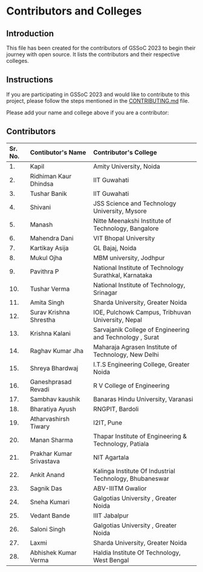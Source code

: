 # Contributors and Colleges

## Introduction

This file has been created for the contributors of GSSoC 2023 to begin their journey with open source. It lists the contributors and their respective colleges.

## Instructions

If you are participating in GSSoC 2023 and would like to contribute to this project, please follow the steps mentioned in the [CONTRIBUTING.md](CONTRIBUTING.md) file.

Please add your name and college above if you are a contributor:

## Contributors


| Sr. No. | Contibutor's Name | Contributor's College                  |
| :---   |        :---     |        :---                           |
| 1.      | Kapil             | Amity University, Noida |
| 2.      | Ridhiman Kaur Dhindsa            | IIT Guwahati |
| 3.      | Tushar Banik          | IIT Guwahati |
| 4.      | Shivani         | JSS Science and Technology University, Mysore |
| 5.      | Manash        | Nitte Meenakshi Institute of Technology, Bangalore |
| 6.      | Mahendra Dani       | VIT Bhopal University |
| 7.      | Kartikay Asija       | GL Bajaj, Noida |
| 8.      | Mukul Ojha          | MBM university, Jodhpur |
| 9.      | Pavithra P          | National Institute of Technology Surathkal, Karnataka |
| 10.     | Tushar Verma        | National Institute of Technology, Srinagar |
| 11.     | Amita Singh         | Sharda University, Greater Noida |
| 12.     | Surav Krishna Shrestha | IOE, Pulchowk Campus, Tribhuvan University, Nepal |
| 13.     | Krishna Kalani      | Sarvajanik College of Engineering and Technology , Surat |
| 14.     | Raghav Kumar Jha    | Maharaja Agrasen Institute of Technology, New Delhi |
| 15.     | Shreya Bhardwaj     | I.T.S Engineering College, Greater Noida | 
| 16.     | Ganeshprasad Revadi | R V College of Engineering |
| 17.     | Sambhav kaushik     | Banaras Hindu University, Varanasi |
| 18.     | Bharatiya Ayush     | RNGPIT, Bardoli |
| 19.     | Atharvashirsh Tiwary | I2IT, Pune |
| 20.     | Manan Sharma        | Thapar Institute of Engineering & Technology, Patiala |
| 21.     | Prakhar Kumar Srivastava     | NIT Agartala |  
| 22.     | Ankit Anand         | Kalinga Institute Of Industrial Technology, Bhubaneswar |
| 23.     | Sagnik Das          | ABV-IIITM Gwalior |
| 24.     | Sneha Kumari        | Galgotias University , Greater Noida |
| 25.     | Vedant Bande        | IIIT Jabalpur |
| 26.     | Saloni Singh        | Galgotias University , Greater Noida |
| 27.     | Laxmi               |Sharda University, Greater Noida |
| 28.     | Abhishek Kumar Verma               |Haldia Institute Of Technology, West Bengal |